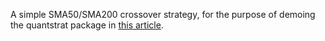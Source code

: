 A simple SMA50/SMA200 crossover strategy, for the purpose of demoing the quantstrat package in [this article](http://www.vibesphere.com/2017/02/backtesting-a-simple-trading-strategy-in-r-with-quantstrat/).

